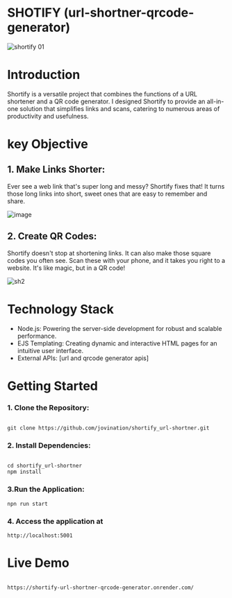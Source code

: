 ﻿# SHOTIFY (url-shortner-qrcode-generator)
![shortify 01](https://github.com/jovination/shortify_url-shortner/assets/79380563/40704277-078d-44c2-ab42-750e3e5bbf04)
<h1>Introduction</h1>
<p>Shortify is a versatile project that combines the functions of a URL shortener and a QR code generator. I designed Shortify to provide an all-in-one solution that simplifies links and scans, catering to numerous areas of productivity and usefulness.</p>
<h1>key Objective</h1>
<h2>1. Make Links Shorter:</h2>
<p>Ever see a web link that's super long and messy? Shortify fixes that! It turns those long links into short, sweet ones that are easy to remember and share.</p>

![image](https://github.com/user-attachments/assets/be602959-ab40-47e9-a24c-d5ac9c375606)

<h2>2. Create QR Codes:</h2>
<p>Shortify doesn't stop at shortening links. It can also make those square codes you often see. Scan these with your phone, and it takes you right to a website. It's like magic, but in a QR code!</p>

   ![sh2](https://github.com/jovination/shortify_url-shortner/assets/79380563/c21b2a45-57bd-4c3b-85d3-3201e044ed6c)

# Technology Stack
- Node.js: Powering the server-side development for robust and scalable performance.
- EJS Templating: Creating dynamic and interactive HTML pages for an intuitive user interface.
- External APIs: [url and qrcode generator apis]
<h1>Getting Started</h1> 
<h3>1. Clone the Repository:</h3>

```shell

git clone https://github.com/jovination/shortify_url-shortner.git

```
<h3>2. Install Dependencies:</h3>

```shell

cd shortify_url-shortner
npm install

```
<h3>3.Run the Application: </h3>

```shell
npn run start

```
<h3>4. Access the application at</h3>

```shell
http://localhost:5001

```
# Live Demo

```shell

https://shortify-url-shortner-qrcode-generator.onrender.com/

```
